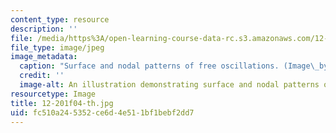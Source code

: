 ```yaml
---
content_type: resource
description: ''
file: /media/https%3A/open-learning-course-data-rc.s3.amazonaws.com/12-201-essentials-of-geophysics-fall-2004/fc510a245352ce6d4e511bf1bebf2dd7_12-201f04-th.jpg
file_type: image/jpeg
image_metadata:
  caption: "Surface and nodal patterns of free oscillations. (Image\_by MIT OpenCourseWare.)"
  credit: ''
  image-alt: An illustration demonstrating surface and nodal patterns of free oscillations.
resourcetype: Image
title: 12-201f04-th.jpg
uid: fc510a24-5352-ce6d-4e51-1bf1bebf2dd7
---
```

